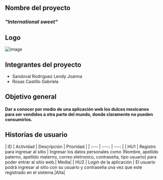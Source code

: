 ## Nombre del proyecto
### *"International sweet"*
## Logo
![image](https://user-images.githubusercontent.com/80369054/192405823-a10483f9-81ca-4864-9d90-569b7d31cef2.png)

## Integrantes del proyecto

- Sandoval Rodriguez Lendy Joanna
- Rosas Castillo Gabriela

## Objetivo general
#### Dar a conocer por medio de una aplicación web los dulces mexicanos para ser vendidos a otra parte del mundo, donde claramente no pueden consumirlos.

## Historias de usuario

| ID |  Actividad | Descripción | Prioridad | 
| :---         |     :---:      |          ---: |
| HU1     |  Registro para ingresar al sitio     |  Ingresar los datos personales como (Nombre, apellido paterno, apellido materno, correo eletronico, contraseña, tipo usuario) para poder entrar al sitio web.|       Media|
| HU2     | Login de la aplicación    | El usuario podrá ingresar al sitio con su usuario y contraseña una vez que este registrado en el sistema.|Alta|

